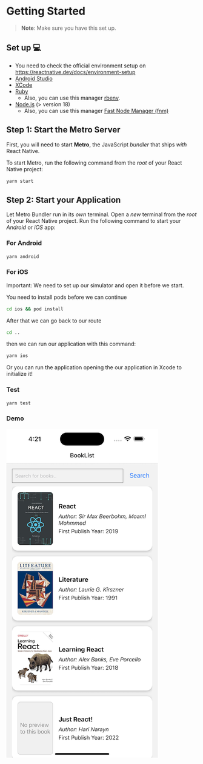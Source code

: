 # Getting Started

> **Note**: Make sure you have this set up.

## Set up 💻

- You need to check the official environment setup on https://reactnative.dev/docs/environment-setup
- [Android Studio](https://developer.android.com/studio)
- [XCode](https://developer.apple.com/download/all/)
- [Ruby](https://www.ruby-lang.org/en/documentation/installation/)
  - Also, you can use this manager [rbenv](https://github.com/rbenv/rbenv).
- [Node.js](https://nodejs.org/es/download) (> version 18)
  - Also, you can use this manager [Fast Node Manager (fnm)](https://github.com/Schniz/fnm)

## Step 1: Start the Metro Server

First, you will need to start **Metro**, the JavaScript _bundler_ that ships _with_ React Native.

To start Metro, run the following command from the _root_ of your React Native project:

```bash
yarn start
```

## Step 2: Start your Application

Let Metro Bundler run in its _own_ terminal. Open a _new_ terminal from the _root_ of your React Native project. Run the following command to start your _Android_ or _iOS_ app:

### For Android

```bash
yarn android
```

### For iOS

Important: We need to set up our simulator and open it before we start.

You need to install pods before we can continue

```bash
cd ios && pod install
```

After that we can go back to our route

```bash
cd ..
```

then we can run our application with this command:

```bash
yarn ios
```

Or you can run the application opening the our application in Xcode to initialize it!

### Test

```bash
yarn test
```

### Demo

![Demo](https://github.com/ramogollon1/search-book-app/blob/main/book-search.png)
